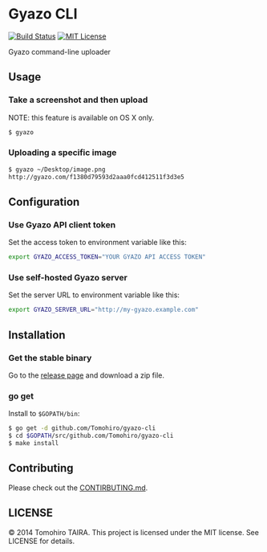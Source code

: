 Gyazo CLI
================================================================================

[![Build Status](https://travis-ci.org/Tomohiro/gyazo-cli.svg?branch=master)](https://travis-ci.org/Tomohiro/gyazo-cli)
[![MIT License](http://img.shields.io/badge/license-MIT-blue.svg)](https://github.com/Tomohiro/gyazo-cli/blob/master/LICENSE)

Gyazo command-line uploader


Usage
--------------------------------------------------------------------------------

### Take a screenshot and then upload

NOTE: this feature is available on OS X only.

```sh
$ gyazo
```


### Uploading a specific image

```sh
$ gyazo ~/Desktop/image.png
http://gyazo.com/f1380d79593d2aaa0fcd412511f3d3e5
```


Configuration
--------------------------------------------------------------------------------

### Use Gyazo API client token

Set the access token to environment variable like this:

```sh
export GYAZO_ACCESS_TOKEN="YOUR GYAZO API ACCESS TOKEN"
```


### Use self-hosted Gyazo server

Set the server URL to environment variable like this:

```sh
export GYAZO_SERVER_URL="http://my-gyazo.example.com"
```


Installation
--------------------------------------------------------------------------------

### Get the stable binary

Go to the [release page](https://github.com/Tomohiro/gyazo-cli/releases) and download a zip file.


### go get

Install to `$GOPATH/bin`:

```sh
$ go get -d github.com/Tomohiro/gyazo-cli
$ cd $GOPATH/src/github.com/Tomohiro/gyazo-cli
$ make install
```


Contributing
--------------------------------------------------------------------------------

Please check out the [CONTIRBUTING.md](CONTRIBUTING.md).


LICENSE
--------------------------------------------------------------------------------

&copy; 2014 Tomohiro TAIRA.
This project is licensed under the MIT license.
See LICENSE for details.
